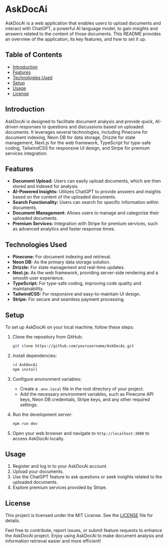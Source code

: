 # AskDocAi

AskDocAi is a web application that enables users to upload documents and interact with ChatGPT, a powerful AI language model, to gain insights and answers related to the content of those documents. This README provides an overview of the application, its key features, and how to set it up.

## Table of Contents
- [Introduction](#introduction)
- [Features](#features)
- [Technologies Used](#technologies-used)
- [Setup](#setup)
- [Usage](#usage)
- [License](#license)

## Introduction

AskDocAi is designed to facilitate document analysis and provide quick, AI-driven responses to questions and discussions based on uploaded documents. It leverages several technologies, including Pinecone for document indexing, Neon DB for data storage, Drizzle for state management, Next.js for the web framework, TypeScript for type-safe coding, TailwindCSS for responsive UI design, and Stripe for premium services integration.

## Features

- **Document Upload:** Users can easily upload documents, which are then stored and indexed for analysis.
- **AI-Powered Insights:** Utilizes ChatGPT to provide answers and insights based on the content of the uploaded documents.
- **Search Functionality:** Users can search for specific information within documents.
- **Document Management:** Allows users to manage and categorize their uploaded documents.
- **Premium Services:** Integration with Stripe for premium services, such as advanced analytics and faster response times.

## Technologies Used

- **Pinecone:** For document indexing and retrieval.
- **Neon DB:** As the primary data storage solution.
- **Drizzle:** For state management and real-time updates.
- **Next.js:** As the web framework, providing server-side rendering and a smooth user experience.
- **TypeScript:** For type-safe coding, improving code quality and maintainability.
- **TailwindCSS:** For responsive and easy-to-maintain UI design.
- **Stripe:** For secure and seamless payment processing.

## Setup

To set up AskDocAi on your local machine, follow these steps:

1. Clone the repository from GitHub:

   ```bash
   git clone https://github.com/yourusername/AskDocAi.git
   ```

2. Install dependencies:

   ```bash
   cd AskDocAi
   npm install
   ```

3. Configure environment variables:

   - Create a `.env.local` file in the root directory of your project.
   - Add the necessary environment variables, such as Pinecone API keys, Neon DB credentials, Stripe keys, and any other required settings.

4. Run the development server:

   ```bash
   npm run dev
   ```

5. Open your web browser and navigate to `http://localhost:3000` to access AskDocAi locally.

## Usage

1. Register and log in to your AskDocAi account.
2. Upload your documents.
3. Use the ChatGPT feature to ask questions or seek insights related to the uploaded documents.
4. Explore premium services provided by Stripe.

## License

This project is licensed under the MIT License. See the [LICENSE](LICENSE) file for details.

Feel free to contribute, report issues, or submit feature requests to enhance the AskDocAi project. Enjoy using AskDocAi to make document analysis and information retrieval easier and more efficient!
